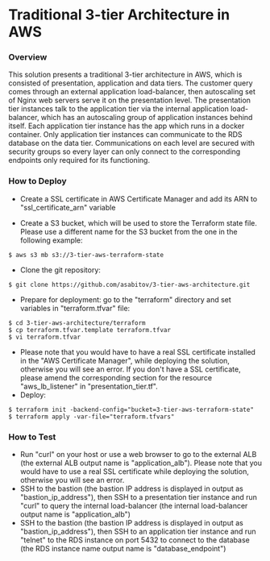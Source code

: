 # Traditional 3-tier Architecture in AWS

### Overview
This solution presents a traditional 3-tier architecture in AWS, which is consisted of presentation, application and data tiers. The customer query comes through an external application load-balancer, then autoscaling set of Nginx web servers serve it on the presentation level. The presentation tier instances talk to the application tier via the internal application load-balancer, which has an autoscaling group of application instances behind itself. Each application tier instance has the app which runs in a docker container. Only application tier instances can communicate to the RDS database on the data tier. Communications on each level are secured with security groups so every layer can only connect to the corresponding endpoints only required for its functioning.       

### How to Deploy

- Create a SSL certificate in AWS Certificate Manager and add its ARN to "ssl_certificate_arn" variable

- Create a S3 bucket, which will be used to store the Terraform state file. Please use a different name for the S3 bucket from the one in the following example:
```
$ aws s3 mb s3://3-tier-aws-terraform-state
```
- Clone the git repository:
```
$ git clone https://github.com/asabitov/3-tier-aws-architecture.git
```
- Prepare for deployment: go to the "terraform" directory and set variables in "terraform.tfvar" file:
```
$ cd 3-tier-aws-architecture/terraform
$ cp terraform.tfvar.template terraform.tfvar
$ vi terraform.tfvar
```
- Please note that you would have to have a real SSL certificate installed in the "AWS Certificate Manager", while deploying the solution, otherwise you will see an error. If you don't have a SSL certificate, please amend the corresponding section for the resource "aws_lb_listener" in "presentation_tier.tf". 
- Deploy:
``` 
$ terraform init -backend-config="bucket=3-tier-aws-terraform-state"
$ terraform apply -var-file="terraform.tfvars"
```

### How to Test
- Run "curl" on your host or use a web browser to go to the external ALB (the external ALB output name is "application_alb"). Please note that you would have to use a real SSL certificate while deploying the solution, otherwise you will see an error.
- SSH to the bastion (the bastion IP address is displayed in output as "bastion_ip_address"), then SSH to a presentation tier instance and run "curl" to query the internal load-balancer (the internal load-balancer output name is "application_alb") 
- SSH to the bastion (the bastion IP address is displayed in output as "bastion_ip_address"), then SSH to an application tier instance and run "telnet" to the RDS instance on port 5432 to connect to the database (the RDS instance name output name is "database_endpoint") 
     
